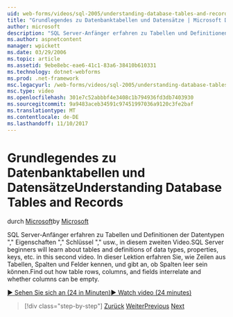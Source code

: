 ```yaml
---
uid: web-forms/videos/sql-2005/understanding-database-tables-and-records
title: "Grundlegendes zu Datenbanktabellen und Datensätze | Microsoft Docs"
author: microsoft
description: "SQL Server-Anfänger erfahren zu Tabellen und Definitionen der Datentypen \",\" Eigenschaften \",\" Schlüssel \",\" usw., in diesem zweiten Video. Erfahren Sie, wie Zeilen aus Tabellen, Spalten, eine..."
ms.author: aspnetcontent
manager: wpickett
ms.date: 03/29/2006
ms.topic: article
ms.assetid: 9ebe8ebc-eae6-41c1-83a6-38410b610331
ms.technology: dotnet-webforms
ms.prod: .net-framework
msc.legacyurl: /web-forms/videos/sql-2005/understanding-database-tables-and-records
msc.type: video
ms.openlocfilehash: 301e7c52abbbf4e3408c1b794936fd3db7403930
ms.sourcegitcommit: 9a9483aceb34591c97451997036a9120c3fe2baf
ms.translationtype: MT
ms.contentlocale: de-DE
ms.lasthandoff: 11/10/2017
---
```

<a name="understanding-database-tables-and-records"></a><span data-ttu-id="4a043-104">Grundlegendes zu Datenbanktabellen und Datensätze</span><span class="sxs-lookup"><span data-stu-id="4a043-104">Understanding Database Tables and Records</span></span>
====================
<span data-ttu-id="4a043-105">durch [Microsoft](https://github.com/microsoft)</span><span class="sxs-lookup"><span data-stu-id="4a043-105">by [Microsoft](https://github.com/microsoft)</span></span>

<span data-ttu-id="4a043-106">SQL Server-Anfänger erfahren zu Tabellen und Definitionen der Datentypen "," Eigenschaften "," Schlüssel "," usw., in diesem zweiten Video.</span><span class="sxs-lookup"><span data-stu-id="4a043-106">SQL Server beginners will learn about tables and definitions of data types, properties, keys, etc. in this second video.</span></span> <span data-ttu-id="4a043-107">In dieser Lektion erfahren Sie, wie Zeilen aus Tabellen, Spalten und Felder kennen, und gibt an, ob Spalten leer sein können.</span><span class="sxs-lookup"><span data-stu-id="4a043-107">Find out how table rows, columns, and fields interrelate and whether columns can be empty.</span></span>

[<span data-ttu-id="4a043-108">&#9654; Sehen Sie sich an (24 in Minuten)</span><span class="sxs-lookup"><span data-stu-id="4a043-108">&#9654; Watch video (24 minutes)</span></span>](https://channel9.msdn.com/Blogs/ASP-NET-Site-Videos/understanding-database-tables-and-records)

>[!div class="step-by-step"]
<span data-ttu-id="4a043-109">[Zurück](what-is-a-database.md)
[Weiter](more-about-column-data-types-and-other-properties.md)</span><span class="sxs-lookup"><span data-stu-id="4a043-109">[Previous](what-is-a-database.md)
[Next](more-about-column-data-types-and-other-properties.md)</span></span>
